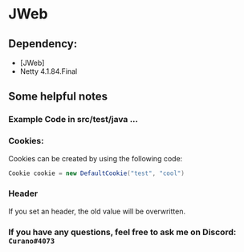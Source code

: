 # JWeb

## Dependency:
- [JWeb]
- Netty 4.1.84.Final

## Some helpful notes
### Example Code in src/test/java ...
### Cookies:
Cookies can be created by using the following code:
```java
Cookie cookie = new DefaultCookie("test", "cool")
```
### Header
If you set an header, the old value will be overwritten.
### If you have any questions, feel free to ask me on Discord: `Curano#4073`